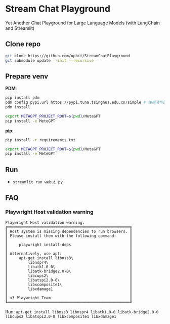 # Stream Chat Playground

Yet Another Chat Playground for Large Language Models (with LangChain and Streamlit)

## Clone repo

```bash
git clone https://github.com/upbit/StreamChatPlayground
git submodule update --init --recursive
```

## Prepare venv

**PDM**:

```bash
pip install pdm
pdm config pypi.url https://pypi.tuna.tsinghua.edu.cn/simple # 使用清华国内源
pdm install

export METAGPT_PROJECT_ROOT=$(pwd)/MetaGPT
pip install -e MeteGPT
```

**pip**:

```bash
pip install -r requirements.txt

export METAGPT_PROJECT_ROOT=$(pwd)/MetaGPT
pip install -e MeteGPT
```

## Run

* `streamlit run webui.py`

## FAQ

### Playwright Host validation warning

```
Playwright Host validation warning:
╔══════════════════════════════════════════════════════╗
║ Host system is missing dependencies to run browsers. ║
║ Please install them with the following command:      ║
║                                                      ║
║     playwright install-deps                          ║
║                                                      ║
║ Alternatively, use apt:                              ║
║     apt-get install libnss3\                         ║
║         libnspr4\                                    ║
║         libatk1.0-0\                                 ║
║         libatk-bridge2.0-0\                          ║
║         libcups2\                                    ║
║         libatspi2.0-0\                               ║
║         libxcomposite1\                              ║
║         libxdamage1                                  ║
║                                                      ║
║ <3 Playwright Team                                   ║
╚══════════════════════════════════════════════════════╝
```

Run: `apt-get install libnss3 libnspr4 libatk1.0-0 libatk-bridge2.0-0 libcups2 libatspi2.0-0 libxcomposite1 libxdamage1`
